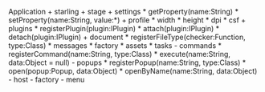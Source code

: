 Application
	+ starling
	+ stage
	+ settings
		* getProperty(name:String)
		* setProperty(name:String, value:*)
	+ profile
		* width
		* height
		* dpi
		* csf
	+ plugins
		* registerPlugin(plugin:IPlugin)
		* attach(plugin:IPlugin)
		* detach(plugin:IPlugin)
	+ document
		* registerFileType(checker:Function, type:Class)
		* messages
		* factory
		* assets
		* tasks
	- commands
		* registerCommand(name:String, type:Class)
		* execute(name:String, data:Object = null)
	- popups
		* registerPopup(name:String, type:Class)
		* open(popup:Popup, data:Object)
		* openByName(name:String, data:Object)
	- host
	- factory
	- menu
